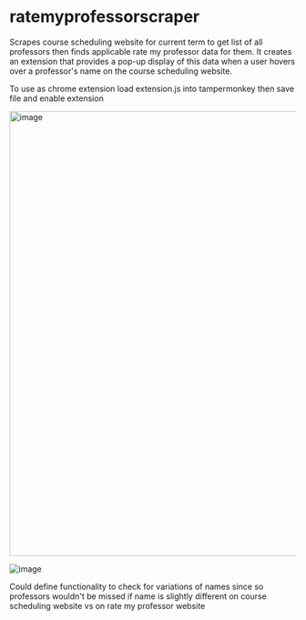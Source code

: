 # ratemyprofessorscraper
Scrapes course scheduling website for current term to get list of all professors then finds applicable rate my professor data for them.
It creates an extension that provides a pop-up display of this data when a user hovers over a professor's name on the course scheduling website.

To use as chrome extension load extension.js into tampermonkey then save file and enable extension

<img width="782" alt="image" src="https://github.com/Alexwitk/ratemyprofessorscraper/assets/82058380/e2ac05a7-dcee-40c0-887b-aeb26c0f3f45">


![image](https://github.com/Alexwitk/ratemyprofessorscraper/assets/82058380/9cddd19b-7656-474b-a755-e1b746544132)


Could define functionality to check for variations of names since so professors wouldn't be missed if name is slightly different on course scheduling website vs on rate my professor website 
